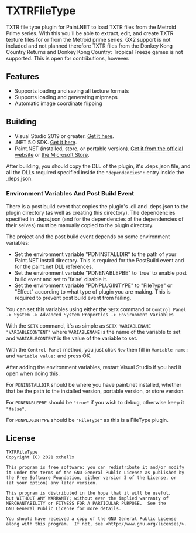 # TXTRFileType
TXTR file type plugin for Paint.NET to load TXTR files from the Metroid Prime series.
With this you'll be able to extract, edit, and create TXTR texture files for or from the Metroid prime series. GX2 support is not included and not planned therefore TXTR files from the Donkey Kong Country Returns and Donkey Kong Country: Tropical Freeze games is not supported. This is open for contributions, however.

## Features
- Supports loading and saving all texture formats
- Supports loading and generating mipmaps
- Automatic image coordinate flipping

## Building
- Visual Studio 2019 or greater. [Get it here](https://visualstudio.microsoft.com/downloads/).
- .NET 5.0 SDK. [Get it here](https://dotnet.microsoft.com/download/visual-studio-sdks).
- Paint.NET (installed, store, or portable version). [Get it from the official website](https://www.getpaint.net) or [the Microsoft Store](https://www.microsoft.com/en-us/p/paintnet/9nbhcs1lx4r0).

After building, you should copy the DLL of the plugin, it's .deps.json file, and all the DLLs required specified inside the `"dependencies":` entry inside the .deps.json.

### Environment Variables And Post Build Event
There is a post build event that copies the plugin's .dll and .deps.json to the plugin directory (as well as creating this directory). The dependencies specified in .deps.json (and for the dependencies of the dependencies of their selves) must be manually copied to the plugin directory.

The project and the post build event depends on some environment variables:

- Set the environment variable "PDNINSTALLDIR" to the path of your Paint.NET install directory. This is required for the PostBuild event and for the paint.net DLL references.
- Set the environment variable "PDNENABLEPBE" to 'true' to enable post build event and set to 'false' disable it.
- Set the environment variable "PDNPLUGINTYPE" to "FileType" or "Effect" according to what type of plugin you are making. This is required to prevent post build event from failing.

You can set this variables using either the `SETX` command or `Control Panel -> System -> Advanced System Properties -> Environment Variables`

With the `SETX` command, it's as simple as `SETX VARIABLENAME "VARIABLECONTENT"` where `VARIABLENAME` is the name of the variable to set and `VARIABLECONTENT` is the value of the variable to set.

With the `Control Panel` method, you just click `New` then fill in `Variable name:` and `Variable value:` and press OK.

After adding the environment variables, restart Visual Studio if you had it open when doing this.

For `PDNINSTALLDIR` should be where you have paint.net installed, whether that be the path to the installed version, portable version, or store version.

For `PDNENABLEPBE` should be `"true"` if you wish to debug, otherwise keep it `"false"`.

For `PDNPLUGINTYPE` should be `"FileType"` as this is a FileType plugin.

## License
```
TXTRFileType
Copyright (C) 2021 xchellx

This program is free software: you can redistribute it and/or modify
it under the terms of the GNU General Public License as published by
the Free Software Foundation, either version 3 of the License, or
(at your option) any later version.

This program is distributed in the hope that it will be useful,
but WITHOUT ANY WARRANTY; without even the implied warranty of
MERCHANTABILITY or FITNESS FOR A PARTICULAR PURPOSE.  See the
GNU General Public License for more details.

You should have received a copy of the GNU General Public License
along with this program.  If not, see <http://www.gnu.org/licenses/>.
```